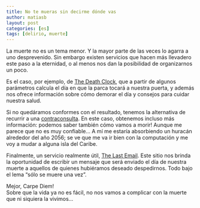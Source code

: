 ```yaml
---
title: No te mueras sin decirme dónde vas
author: matiasb
layout: post
categories: [es]
tags: [delirio, muerte]
---
```

La muerte no es un tema menor. Y la mayor parte de las veces lo agarra a uno desprevenido. Sin embargo existen servicios que hacen más llevadero este paso a la eternidad, o al menos nos dan la posibilidad de organizarnos un poco.

Es el caso, por ejemplo, de <a href="http://www.deathclock.com/" target="_blank">The Death Clock</a>, que a partir de algunos parámetros calcula el día en que la parca tocará a nuestra puerta, y además nos ofrece información sobre cómo demorar el día y consejos para cuidar nuestra salud.

Si no quedáramos conformes con el resultado, tenemos la alternativa de recurrir a una <a href="http://www.estasmuerto.com/" title="EstasMuerto" target="_blank">contraconsulta</a>. En este caso, obtenemos incluso más información: podemos saber también cómo vamos a morir! Aunque me parece que no es muy confiable… A mí me estaría absorbiendo un huracán alrededor del año 2056; se ve que me va ir bien con la computación y me voy a mudar a alguna isla del Caribe.

Finalmente, un servicio realmente útil, <a href="http://www.thelastemail.com/main.aspx" target="_blank">The Last Email</a>. Este sitio nos brinda la oportunidad de escribir un mensaje que será enviado el día de nuestra muerte a aquellos de quienes hubiéramos deseado despedirnos. Todo bajo el lema “sólo se muere una vez”.

Mejor, Carpe Diem!  
Sobre que la vida ya no es fácil, no nos vamos a complicar con la muerte que ni siquiera la vivimos…